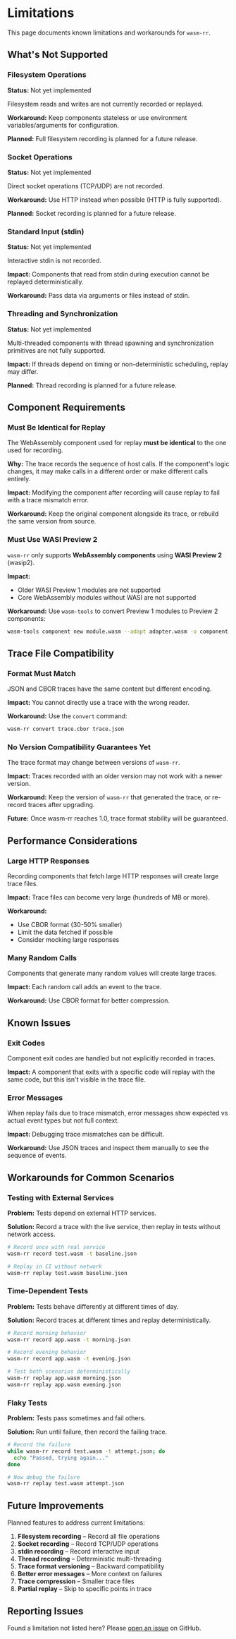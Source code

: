 # Limitations

This page documents known limitations and workarounds for `wasm-rr`.

## What's Not Supported

### Filesystem Operations

**Status:** Not yet implemented

Filesystem reads and writes are not currently recorded or replayed.

**Workaround:** Keep components stateless or use environment variables/arguments for configuration.

**Planned:** Full filesystem recording is planned for a future release.

### Socket Operations

**Status:** Not yet implemented

Direct socket operations (TCP/UDP) are not recorded.

**Workaround:** Use HTTP instead when possible (HTTP is fully supported).

**Planned:** Socket recording is planned for a future release.

### Standard Input (stdin)

**Status:** Not yet implemented

Interactive stdin is not recorded.

**Impact:** Components that read from stdin during execution cannot be replayed deterministically.

**Workaround:** Pass data via arguments or files instead of stdin.

### Threading and Synchronization

**Status:** Not yet implemented

Multi-threaded components with thread spawning and synchronization primitives are not fully supported.

**Impact:** If threads depend on timing or non-deterministic scheduling, replay may differ.

**Planned:** Thread recording is planned for a future release.

## Component Requirements

### Must Be Identical for Replay

The WebAssembly component used for replay **must be identical** to the one used for recording.

**Why:** The trace records the sequence of host calls. If the component's logic changes, it may make calls in a different order or make different calls entirely.

**Impact:** Modifying the component after recording will cause replay to fail with a trace mismatch error.

**Workaround:** Keep the original component alongside its trace, or rebuild the same version from source.

### Must Use WASI Preview 2

`wasm-rr` only supports **WebAssembly components** using **WASI Preview 2** (wasip2).

**Impact:**
- Older WASI Preview 1 modules are not supported
- Core WebAssembly modules without WASI are not supported

**Workaround:** Use `wasm-tools` to convert Preview 1 modules to Preview 2 components:

```bash
wasm-tools component new module.wasm --adapt adapter.wasm -o component.wasm
```

## Trace File Compatibility

### Format Must Match

JSON and CBOR traces have the same content but different encoding.

**Impact:** You cannot directly use a trace with the wrong reader.

**Workaround:** Use the `convert` command:

```bash
wasm-rr convert trace.cbor trace.json
```

### No Version Compatibility Guarantees Yet

The trace format may change between versions of `wasm-rr`.

**Impact:** Traces recorded with an older version may not work with a newer version.

**Workaround:** Keep the version of `wasm-rr` that generated the trace, or re-record traces after upgrading.

**Future:** Once wasm-rr reaches 1.0, trace format stability will be guaranteed.

## Performance Considerations

### Large HTTP Responses

Recording components that fetch large HTTP responses will create large trace files.

**Impact:** Trace files can become very large (hundreds of MB or more).

**Workaround:**
- Use CBOR format (30-50% smaller)
- Limit the data fetched if possible
- Consider mocking large responses

### Many Random Calls

Components that generate many random values will create large traces.

**Impact:** Each random call adds an event to the trace.

**Workaround:** Use CBOR format for better compression.

## Known Issues

### Exit Codes

Component exit codes are handled but not explicitly recorded in traces.

**Impact:** A component that exits with a specific code will replay with the same code, but this isn't visible in the trace file.

### Error Messages

When replay fails due to trace mismatch, error messages show expected vs actual event types but not full context.

**Impact:** Debugging trace mismatches can be difficult.

**Workaround:** Use JSON traces and inspect them manually to see the sequence of events.

## Workarounds for Common Scenarios

### Testing with External Services

**Problem:** Tests depend on external HTTP services.

**Solution:** Record a trace with the live service, then replay in tests without network access.

```bash
# Record once with real service
wasm-rr record test.wasm -t baseline.json

# Replay in CI without network
wasm-rr replay test.wasm baseline.json
```

### Time-Dependent Tests

**Problem:** Tests behave differently at different times of day.

**Solution:** Record traces at different times and replay deterministically.

```bash
# Record morning behavior
wasm-rr record app.wasm -t morning.json

# Record evening behavior
wasm-rr record app.wasm -t evening.json

# Test both scenarios deterministically
wasm-rr replay app.wasm morning.json
wasm-rr replay app.wasm evening.json
```

### Flaky Tests

**Problem:** Tests pass sometimes and fail others.

**Solution:** Run until failure, then record the failing trace.

```bash
# Record the failure
while wasm-rr record test.wasm -t attempt.json; do
  echo "Passed, trying again..."
done

# Now debug the failure
wasm-rr replay test.wasm attempt.json
```

## Future Improvements

Planned features to address current limitations:

1. **Filesystem recording** – Record all file operations
2. **Socket recording** – Record TCP/UDP operations
3. **stdin recording** – Record interactive input
4. **Thread recording** – Deterministic multi-threading
5. **Trace format versioning** – Backward compatibility
6. **Better error messages** – More context on failures
7. **Trace compression** – Smaller trace files
8. **Partial replay** – Skip to specific points in trace

## Reporting Issues

Found a limitation not listed here? Please [open an issue](https://github.com/acidvm/wasm-rr/issues) on GitHub.
